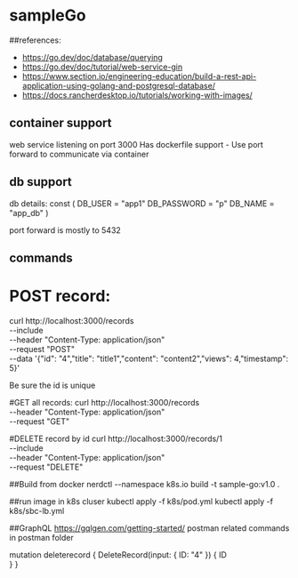 # sampleGo  

##references:
- https://go.dev/doc/database/querying
- https://go.dev/doc/tutorial/web-service-gin
- https://www.section.io/engineering-education/build-a-rest-api-application-using-golang-and-postgresql-database/
- https://docs.rancherdesktop.io/tutorials/working-with-images/

## container support
web service listening on port 3000
Has dockerfile support - Use port forward to communicate via container

## db support
db details:
const (
DB_USER     = "app1"
DB_PASSWORD = "p"
DB_NAME     = "app_db"
)

port forward is mostly to 5432


## commands
# POST record:
curl http://localhost:3000/records \
--include \
--header "Content-Type: application/json" \
--request "POST" \
--data '{"id": "4","title": "title1","content": "content2","views": 4,"timestamp": 5}'

Be sure the id is unique

#GET all records: 
curl http://localhost:3000/records \
--header "Content-Type: application/json" \
--request "GET"

#DELETE record by id
curl http://localhost:3000/records/1 \
--include \
--header "Content-Type: application/json" \
--request "DELETE" 

##Build from docker
nerdctl --namespace k8s.io build -t sample-go:v1.0 .

##run image in k8s cluser
kubectl apply -f k8s/pod.yml
kubectl apply -f k8s/sbc-lb.yml

##GraphQL 
https://gqlgen.com/getting-started/
postman related commands in postman folder

mutation deleterecord {
DeleteRecord(input: { ID: "4" }) {
ID    
}
}
